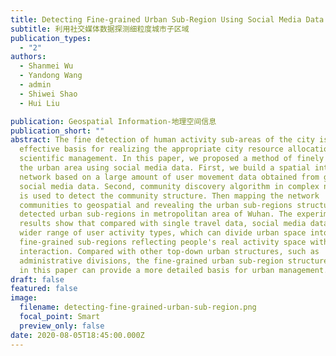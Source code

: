 ```yaml
---
title: Detecting Fine-grained Urban Sub-Region Using Social Media Data
subtitle: 利用社交媒体数据探测细粒度城市子区域
publication_types:
  - "2"
authors:
  - Shanmei Wu
  - Yandong Wang
  - admin
  - Shiwei Shao
  - Hui Liu

publication: Geospatial Information-地理空间信息
publication_short: ""
abstract: The fine detection of human activity sub-areas of the city is an
  effective basis for realizing the appropriate city resource allocation and
  scientific management. In this paper, we proposed a method of finely dividing
  the urban area using social media data. First, we build a spatial interactive
  network based on a large amount of user movement data obtained from geo-tagged
  social media data. Second, community discovery algorithm in complex networks
  is used to detect the community structure. Then mapping the network
  communities to geospatial and revealing the urban sub-regions structure. We
  detected urban sub-regions in metropolitan area of Wuhan. The experimental
  results show that compared with single travel data, social media data covers a
  wider range of user activity types, which can divide urban space into
  fine-grained sub-regions reflecting people's real activity space with closer
  interaction. Compared with other top-down urban structures, such as
  administrative divisions, the fine-grained urban sub-region structure detected
  in this paper can provide a more detailed basis for urban management.
draft: false
featured: false
image:
  filename: detecting-fine-grained-urban-sub-region.png
  focal_point: Smart
  preview_only: false
date: 2020-08-05T18:45:00.000Z
---
```


